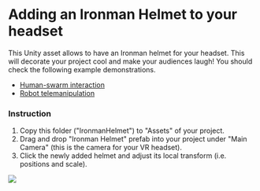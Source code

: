 # Adding an Ironman Helmet to your headset

This Unity asset allows to have an Ironman helmet for your headset. This will decorate your project cool and make your audiences laugh! You should check the following example demonstrations. 

- [Human-swarm interaction](https://youtu.be/LOIJPFM8YRA)
- [Robot telemanipulation](https://youtu.be/qV9ol3f4JtY)


### Instruction 
1. Copy this folder ("IronmanHelmet") to "Assets" of your project.
2. Drag and drop "Ironman Helmet" prefab into your project under "Main Camera" (this is the camera for your VR headset). 
3. Click the newly added helmet and adjust its local transform (i.e. positions and scale).   

![](https://raw.githubusercontent.com/inmo-jang/unity_assets/master/IronmanHelmet/IronmanHelmet.PNG)

